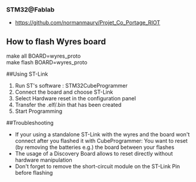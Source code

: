 ### STM32@Fablab

* <https://github.com/normanmaury/Projet_Co_Portage_RIOT>


## How to flash Wyres board
make all BOARD=wyres_proto  
make flash BOARD=wyres_proto

##Using ST-Link
1. Run ST's software : STM32CubeProgrammer
2. Connect the board and choose ST-Link
3. Select Hardware reset in the configuration panel 
4. Transfer the .elf/.bin that has been created
5. Start Programming

##Troubleshooting
- If your using a standalone ST-Link with the wyres and the 
  board won't connect after you flashed it with CubeProgrammer:
  You want to reset (by removing the batteries e.g.) the board between your flashes
- The usage of a Discovery Board allows to reset directly without hardware manipulation
- Don't forget to remove the short-circuit module on the ST-Link Pin before flashing

